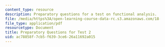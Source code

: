 ```yaml
---
content_type: resource
description: Preparatory questions for a test on functional analysis.
file: /media/https%3A/open-learning-course-data-rc.s3.amazonaws.com/18-102-introduction-to-functional-analysis-spring-2009/ac78858f7cb5f6393ce626a11692a015_MIT18_102s09_exam_pretest02.pdf
file_type: application/pdf
resourcetype: Document
title: Preparatory Questions for Test 2
uid: ac78858f-7cb5-f639-3ce6-26a11692a015
---
```

